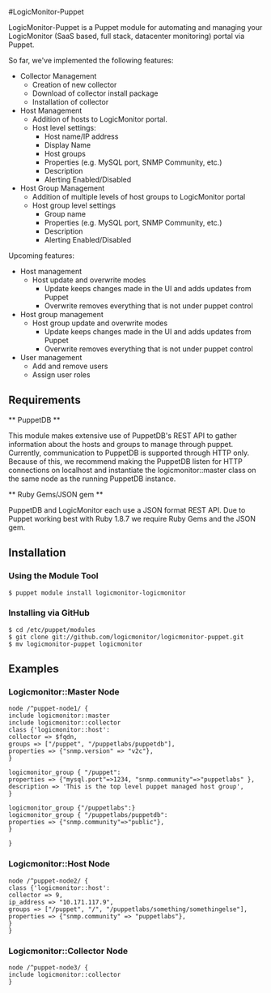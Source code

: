 #LogicMonitor-Puppet

LogicMonitor-Puppet is a Puppet module for automating and managing your LogicMonitor 
(SaaS based, full stack, datacenter monitoring) portal via Puppet.

So far, we've implemented the following features:

* Collector Management
  * Creation of new collector
  * Download of collector install package
  * Installation of collector
* Host Management
  * Addition of hosts to LogicMonitor portal.
  * Host level settings:
    * Host name/IP address
    * Display Name
    * Host groups
    * Properties (e.g. MySQL port, SNMP Community, etc.)
    * Description
    * Alerting Enabled/Disabled
* Host Group Management
  * Addition of multiple levels of host groups to LogicMonitor portal
  * Host group level settings
    * Group name
    * Properties (e.g. MySQL port, SNMP Community, etc.)
    * Description
    * Alerting Enabled/Disabled

Upcoming features:

* Host management
  * Host update and overwrite modes
    * Update keeps changes made in the UI and adds updates from Puppet
    * Overwrite removes everything that is not under puppet control
* Host group management
  * Host group update and overwrite modes
    * Update keeps changes made in the UI and adds updates from Puppet
    * Overwrite removes everything that is not under puppet control
* User management
  * Add and remove users
  * Assign user roles

## Requirements

** PuppetDB **

This module makes extensive use of PuppetDB's REST API to gather information about the 
hosts and groups to manage through puppet. Currently, communication to PuppetDB is 
supported through HTTP only. Because of this, we recommend making the PuppetDB listen for 
HTTP connections on localhost and instantiate the logicmonitor::master class on the same
node as the running PuppetDB instance.

** Ruby Gems/JSON gem **

PuppetDB and LogicMonitor each use a JSON format REST API. Due to Puppet working best with 
Ruby 1.8.7 we require Ruby Gems and the JSON gem.

## Installation

### Using the Module Tool

    $ puppet module install logicmonitor-logicmonitor

### Installing via GitHub

    $ cd /etc/puppet/modules
    $ git clone git://github.com/logicmonitor/logicmonitor-puppet.git
    $ mv logicmonitor-puppet logicmonitor

## Examples

### Logicmonitor::Master Node

    node /^puppet-node1/ {
    include logicmonitor::master
    include logicmonitor::collector  
    class {'logicmonitor::host':
    collector => $fqdn,
    groups => ["/puppet", "/puppetlabs/puppetdb"],
    properties => {"snmp.version" => "v2c"},
    }

    logicmonitor_group { "/puppet":
    properties => {"mysql.port"=>1234, "snmp.community"=>"puppetlabs" },
    description => 'This is the top level puppet managed host group',
    }

    logicmonitor_group {"/puppetlabs":}
    logicmonitor_group { "/puppetlabs/puppetdb":
    properties => {"snmp.community"=>"public"},
    }

    }


### Logicmonitor::Host Node

    node /^puppet-node2/ {
    class {'logicmonitor::host': 
    collector => 9,
    ip_address => "10.171.117.9",
    groups => ["/puppet", "/", "/puppetlabs/something/somethingelse"],
    properties => {"snmp.community" => "puppetlabs"},
    }
    }


### Logicmonitor::Collector Node

    node /^puppet-node3/ {
    include logicmonitor::collector
    }

